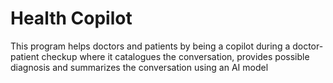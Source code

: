 # Health Copilot
 This program helps doctors and patients by being a copilot during a doctor-patient checkup where it catalogues the conversation, provides possible diagnosis and  summarizes the conversation using an AI model
